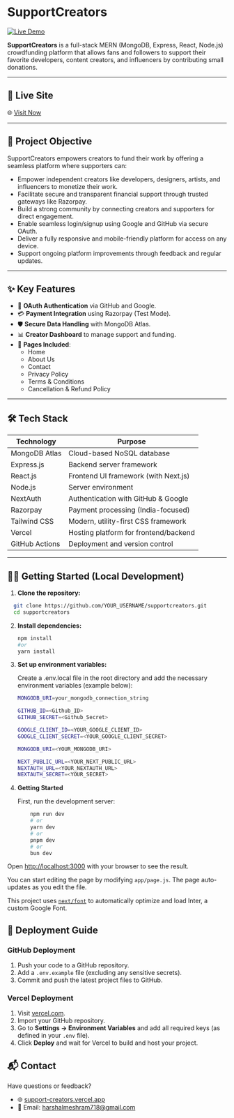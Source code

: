 # SupportCreators

[![Live Demo](https://img.shields.io/badge/Live-Demo-green)](https://support-creators.vercel.app/)

**SupportCreators** is a full-stack MERN (MongoDB, Express, React, Node.js) crowdfunding platform that allows fans and followers to support their favorite developers, content creators, and influencers by contributing small donations.

---

## 🚀 Live Site

🌐 [Visit Now](https://support-creators.vercel.app/)

---

## 🎯 Project Objective

SupportCreators empowers creators to fund their work by offering a seamless platform where supporters can:

- Empower independent creators like developers, designers, artists, and influencers to monetize their work.
- Facilitate secure and transparent financial support through trusted gateways like Razorpay.
- Build a strong community by connecting creators and supporters for direct engagement.
- Enable seamless login/signup using Google and GitHub via secure OAuth.
- Deliver a fully responsive and mobile-friendly platform for access on any device.
- Support ongoing platform improvements through feedback and regular updates.

---

## ✨ Key Features

- 🔐 **OAuth Authentication** via GitHub and Google.
- 💳 **Payment Integration** using Razorpay (Test Mode).
- 🛡️ **Secure Data Handling** with MongoDB Atlas.
- 📊 **Creator Dashboard** to manage support and funding.
- 📜 **Pages Included**:
  - Home
  - About Us
  - Contact
  - Privacy Policy
  - Terms & Conditions
  - Cancellation & Refund Policy

---

## 🛠️ Tech Stack

| Technology      | Purpose                              |
|-----------------|---------------------------------------|
| MongoDB Atlas   | Cloud-based NoSQL database            |
| Express.js      | Backend server framework              |
| React.js        | Frontend UI framework (with Next.js)  |
| Node.js         | Server environment                    |
| NextAuth        | Authentication with GitHub & Google   |
| Razorpay        | Payment processing (India-focused)    |
| Tailwind CSS    | Modern, utility-first CSS framework   |
| Vercel          | Hosting platform for frontend/backend |
| GitHub Actions  | Deployment and version control        |

---

## 🧑‍💻 Getting Started (Local Development)

1. **Clone the repository:**
 ```sh
   git clone https://github.com/YOUR_USERNAME/supportcreators.git
   cd supportcreators
 ```

2. **Install dependencies:**
   
   ```sh
   npm install
   #or
   yarn install
   ```
3. **Set up environment variables:**

    Create a .env.local file in the root directory and add the necessary environment variables (example below):

    ```sh
    MONGODB_URI=your_mongodb_connection_string
   
    GITHUB_ID=<Github_ID>
    GITHUB_SECRET=<Github_Secret>

    GOOGLE_CLIENT_ID=<YOUR_GOOGLE_CLIENT_ID>
    GOOGLE_CLIENT_SECRET=<YOUR_GOOGLE_CLIENT_SECRET>

    MONGODB_URI=<YOUR_MONGODB_URI>

    NEXT_PUBLIC_URL=<YOUR_NEXT_PUBLIC_URL>
    NEXTAUTH_URL=<YOUR_NEXTAUTH_URL>
    NEXTAUTH_SECRET=<YOUR_SECRET>
    ```
 4. **Getting Started**

    First, run the development server:

    ```sh
        npm run dev
        # or
        yarn dev
        # or
        pnpm dev
        # or
        bun dev
     ```

Open [http://localhost:3000](http://localhost:3000) with your browser to see the result.

You can start editing the page by modifying `app/page.js`. The page auto-updates as you edit the file.

This project uses [`next/font`](https://nextjs.org/docs/basic-features/font-optimization) to automatically optimize and load Inter, a custom Google Font.

## 🚀 Deployment Guide

### GitHub Deployment

1. Push your code to a GitHub repository.
2. Add a `.env.example` file (excluding any sensitive secrets).
3. Commit and push the latest project files to GitHub.

### Vercel Deployment

1. Visit [vercel.com](https://vercel.com).
2. Import your GitHub repository.
3. Go to **Settings → Environment Variables** and add all required keys (as defined in your `.env` file).
4. Click **Deploy** and wait for Vercel to build and host your project.


## 📬 Contact

Have questions or feedback?

- 🌐 [support-creators.vercel.app](https://support-creators.vercel.app/)
- 📧 Email: harshalmeshram718@gmail.com

